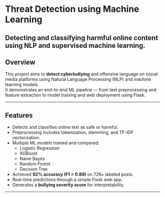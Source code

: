 # Threat Detection using Machine Learning
Detecting and classifying harmful online content using NLP and supervised machine learning.
---

## Overview
This project aims to **detect cyberbullying** and offensive language on social media platforms using Natural Language Processing (NLP) and machine learning models.  
It demonstrates an end-to-end ML pipeline — from text preprocessing and feature extraction to model training and web deployment using Flask.

---

## Features
- Detects and classifies online text as safe or harmful.  
- Preprocessing includes tokenization, stemming, and TF-IDF vectorization.  
- Multiple ML models trained and compared:
  - Logistic Regression  
  - XGBoost  
  - Naive Bayes  
  - Random Forest  
  - Decision Tree  
- Achieved **92% accuracy (F1 = 0.89)** on 72K+ labeled posts.  
- Real-time predictions through a simple Flask web app.  
- Generates a **bullying severity score** for interpretability.
---
